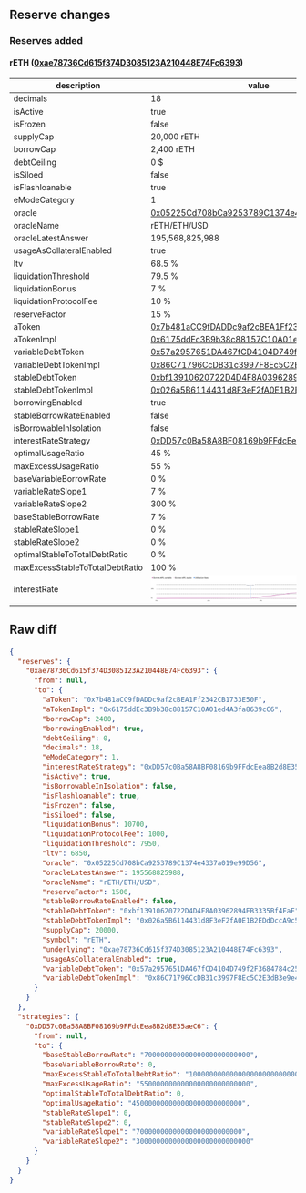 ## Reserve changes

### Reserves added

#### rETH ([0xae78736Cd615f374D3085123A210448E74Fc6393](https://etherscan.io/address/0xae78736Cd615f374D3085123A210448E74Fc6393))

| description | value |
| --- | --- |
| decimals | 18 |
| isActive | true |
| isFrozen | false |
| supplyCap | 20,000 rETH |
| borrowCap | 2,400 rETH |
| debtCeiling | 0 $ |
| isSiloed | false |
| isFlashloanable | true |
| eModeCategory | 1 |
| oracle | [0x05225Cd708bCa9253789C1374e4337a019e99D56](https://etherscan.io/address/0x05225Cd708bCa9253789C1374e4337a019e99D56) |
| oracleName | rETH/ETH/USD |
| oracleLatestAnswer | 195,568,825,988 |
| usageAsCollateralEnabled | true |
| ltv | 68.5 % |
| liquidationThreshold | 79.5 % |
| liquidationBonus | 7 % |
| liquidationProtocolFee | 10 % |
| reserveFactor | 15 % |
| aToken | [0x7b481aCC9fDADDc9af2cBEA1Ff2342CB1733E50F](https://etherscan.io/address/0x7b481aCC9fDADDc9af2cBEA1Ff2342CB1733E50F) |
| aTokenImpl | [0x6175ddEc3B9b38c88157C10A01ed4A3fa8639cC6](https://etherscan.io/address/0x6175ddEc3B9b38c88157C10A01ed4A3fa8639cC6) |
| variableDebtToken | [0x57a2957651DA467fCD4104D749f2F3684784c25a](https://etherscan.io/address/0x57a2957651DA467fCD4104D749f2F3684784c25a) |
| variableDebtTokenImpl | [0x86C71796CcDB31c3997F8Ec5C2E3dB3e9e40b985](https://etherscan.io/address/0x86C71796CcDB31c3997F8Ec5C2E3dB3e9e40b985) |
| stableDebtToken | [0xbf13910620722D4D4F8A03962894EB3335Bf4FaE](https://etherscan.io/address/0xbf13910620722D4D4F8A03962894EB3335Bf4FaE) |
| stableDebtTokenImpl | [0x026a5B6114431d8F3eF2fA0E1B2EDdDccA9c540E](https://etherscan.io/address/0x026a5B6114431d8F3eF2fA0E1B2EDdDccA9c540E) |
| borrowingEnabled | true |
| stableBorrowRateEnabled | false |
| isBorrowableInIsolation | false |
| interestRateStrategy | [0xDD57c0Ba58A8BF08169b9FFdcEea8B2d8E35aeC6](https://etherscan.io/address/0xDD57c0Ba58A8BF08169b9FFdcEea8B2d8E35aeC6) |
| optimalUsageRatio | 45 % |
| maxExcessUsageRatio | 55 % |
| baseVariableBorrowRate | 0 % |
| variableRateSlope1 | 7 % |
| variableRateSlope2 | 300 % |
| baseStableBorrowRate | 7 % |
| stableRateSlope1 | 0 % |
| stableRateSlope2 | 0 % |
| optimalStableToTotalDebtRatio | 0 % |
| maxExcessStableToTotalDebtRatio | 100 % |
| interestRate | ![ir](/.assets/b092ae756c2e4a62477e7558d139088069f992d2.svg) |

## Raw diff

```json
{
  "reserves": {
    "0xae78736Cd615f374D3085123A210448E74Fc6393": {
      "from": null,
      "to": {
        "aToken": "0x7b481aCC9fDADDc9af2cBEA1Ff2342CB1733E50F",
        "aTokenImpl": "0x6175ddEc3B9b38c88157C10A01ed4A3fa8639cC6",
        "borrowCap": 2400,
        "borrowingEnabled": true,
        "debtCeiling": 0,
        "decimals": 18,
        "eModeCategory": 1,
        "interestRateStrategy": "0xDD57c0Ba58A8BF08169b9FFdcEea8B2d8E35aeC6",
        "isActive": true,
        "isBorrowableInIsolation": false,
        "isFlashloanable": true,
        "isFrozen": false,
        "isSiloed": false,
        "liquidationBonus": 10700,
        "liquidationProtocolFee": 1000,
        "liquidationThreshold": 7950,
        "ltv": 6850,
        "oracle": "0x05225Cd708bCa9253789C1374e4337a019e99D56",
        "oracleLatestAnswer": 195568825988,
        "oracleName": "rETH/ETH/USD",
        "reserveFactor": 1500,
        "stableBorrowRateEnabled": false,
        "stableDebtToken": "0xbf13910620722D4D4F8A03962894EB3335Bf4FaE",
        "stableDebtTokenImpl": "0x026a5B6114431d8F3eF2fA0E1B2EDdDccA9c540E",
        "supplyCap": 20000,
        "symbol": "rETH",
        "underlying": "0xae78736Cd615f374D3085123A210448E74Fc6393",
        "usageAsCollateralEnabled": true,
        "variableDebtToken": "0x57a2957651DA467fCD4104D749f2F3684784c25a",
        "variableDebtTokenImpl": "0x86C71796CcDB31c3997F8Ec5C2E3dB3e9e40b985"
      }
    }
  },
  "strategies": {
    "0xDD57c0Ba58A8BF08169b9FFdcEea8B2d8E35aeC6": {
      "from": null,
      "to": {
        "baseStableBorrowRate": "70000000000000000000000000",
        "baseVariableBorrowRate": 0,
        "maxExcessStableToTotalDebtRatio": "1000000000000000000000000000",
        "maxExcessUsageRatio": "550000000000000000000000000",
        "optimalStableToTotalDebtRatio": 0,
        "optimalUsageRatio": "450000000000000000000000000",
        "stableRateSlope1": 0,
        "stableRateSlope2": 0,
        "variableRateSlope1": "70000000000000000000000000",
        "variableRateSlope2": "3000000000000000000000000000"
      }
    }
  }
}
```